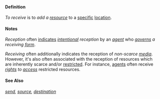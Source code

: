 #### Definition

*To receive* is to *add a [resource](https://github.com/gcassel/Modular-Organization-Terminology/blob/master/terms/resource.md)* to a [specific](https://github.com/gcassel/Modular-Organization-Terminology/blob/master/terms/specific.md) [location](https://github.com/gcassel/Modular-Organization-Terminology/blob/master/terms/location.md).

#### Notes

*Reception* often [indicates](https://github.com/gcassel/Modular-Organization-Terminology/blob/master/terms/indicate.md) *[intentional](https://github.com/gcassel/Modular-Organization-Terminology/blob/master/terms/intention.md) reception* by an *[agent](https://github.com/gcassel/Modular-Organization-Terminology/blob/master/terms/agent.md)* who *[governs](https://github.com/gcassel/Modular-Organization-Terminology/blob/master/terms/govern.md) a receiving [form](https://github.com/gcassel/Modular-Organization-Terminology/blob/master/terms/form.md)*.

*Receiving* often additionally indicates the reception of *non-scarce [media](https://github.com/gcassel/Modular-Organization-Terminology/blob/master/terms/media.md)*.  However, it's also often associated with the reception of resources which are inherently scarce and/or [restricted](https://github.com/gcassel/Modular-Organization-Terminology/blob/master/terms/restrict.md).  For instance, [agents](https://github.com/gcassel/Modular-Organization-Terminology/blob/master/terms/agent.md) often receive *[rights](https://github.com/gcassel/Modular-Organization-Terminology/blob/master/terms/right.md) to [access](https://github.com/gcassel/Modular-Organization-Terminology/blob/master/terms/access.md)* restricted resources. 

#### See Also 

*[send](https://github.com/gcassel/Modular-Organization-Terminology/blob/master/terms/send.md), [source](https://github.com/gcassel/Modular-Organization-Terminology/blob/master/terms/source.md), [destination](https://github.com/gcassel/Modular-Organization-Terminology/blob/master/terms/destination.md)*
